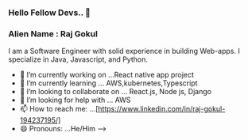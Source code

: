 ### Hello Fellow Devs.. 👋
###  Alien Name : Raj Gokul  
 
 I am a Software Engineer with solid experience in building Web-apps. I specialize in Java, Javascript, and Python.

- 🔭 I’m currently working on ...React native app project
- 🌱 I’m currently learning ... AWS,kubernetes,Typescript 
- 👯 I’m looking to collaborate on ... React.js, Node js, Django
- 🤔 I’m looking for help with ... AWS
- 📫 How to reach me: ...[https://www.linkedin.com/in/raj-gokul-194237195/]
- 😄 Pronouns: ...He/Him
-->
